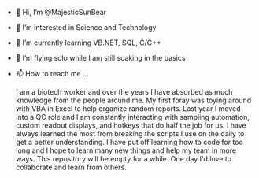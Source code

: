 - 👋 Hi, I’m @MajesticSunBear
- 👀 I’m interested in Science and Technology
- 🌱 I’m currently learning VB.NET, SQL, C/C++
- 💞️ I’m flying solo while I am still soaking in the basics
- 📫 How to reach me ...

  I am a biotech worker and over the years I have absorbed as much knowledge from the people around me.  My first foray was toying around with VBA in Excel to help organize random reports.
  Last year I moved into a QC role and I am constantly interacting with sampling automation, custom readout displays, and hotkeys that do half the job for us.
  I have always learned the most from breaking the scripts I use on the daily to get a better understanding.
  I have put off learning how to code for too long and I hope to learn many new things and help my team in more ways.
              This repository will be empty for a while.  One day I'd love to collaborate and learn from others.
<!---
MajesticSunBear/MajesticSunBear is a ✨ special ✨ repository because its `README.md` (this file) appears on your GitHub profile.
You can click the Preview link to take a look at your changes.
--->

